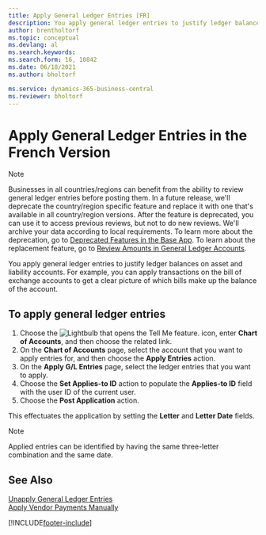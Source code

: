 ```yaml
---
title: Apply General Ledger Entries [FR]
description: You apply general ledger entries to justify ledger balances on asset and liability accounts.
author: brentholtorf
ms.topic: conceptual
ms.devlang: al
ms.search.keywords:
ms.search.form: 16, 10842
ms.date: 06/18/2021
ms.author: bholtorf

ms.service: dynamics-365-business-central
ms.reviewer: bholtorf
---
```

# Apply General Ledger Entries in the French Version

> [!NOTE]
> Businesses in all countries/regions can benefit from the ability to review general ledger entries before posting them. In a future release, we'll deprecate the country/region specific feature and replace it with one that's available in all country/region versions. After the feature is deprecated, you can use it to access previous reviews, but not to do new reviews. We'll archive your data according to local requirements. To learn more about the deprecation, go to [Deprecated Features in the Base App](/dynamics365/business-central/dev-itpro/upgrade/deprecated-features-w1). To learn about the replacement feature, go to [Review Amounts in General Ledger Accounts](../../finance-review-accounts.md).

You apply general ledger entries to justify ledger balances on asset and liability accounts. For example, you can apply transactions on the bill of exchange accounts to get a clear picture of which bills make up the balance of the account.  

## To apply general ledger entries  

1. Choose the ![Lightbulb that opens the Tell Me feature.](../../media/ui-search/search_small.png "Tell me what you want to do") icon, enter **Chart of Accounts**, and then choose the related link.  
2. On the **Chart of Accounts** page, select the account that you want to apply entries for, and then choose the **Apply Entries** action.  
3. On the **Apply G/L Entries** page, select the ledger entries that you want to apply.  
4. Choose the **Set Applies-to ID** action to populate the **Applies-to ID** field with the user ID of the current user.  
5. Choose the **Post Application** action.  

This effectuates the application by setting the **Letter** and **Letter Date** fields.  

> [!NOTE]  
> Applied entries can be identified by having the same three-letter combination and the same date.

## See Also  

[Unapply General Ledger Entries](how-to-unapply-general-ledger-entries.md)  
[Apply Vendor Payments Manually](../../payables-how-apply-purchase-transactions-manually.md)

[!INCLUDE[footer-include](../../includes/footer-banner.md)]